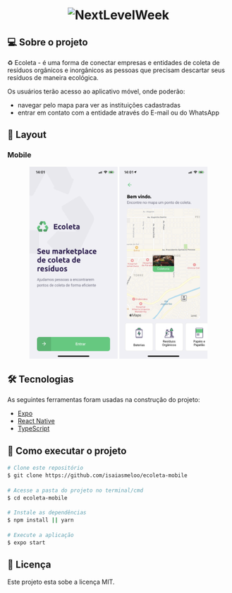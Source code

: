 <h1 align="center">
    <img alt="NextLevelWeek" title="#NextLevelWeek" src="./assets/banner.png" />
</h1>

## 💻 Sobre o projeto

♻️ Ecoleta - é uma forma de conectar empresas e entidades de coleta de resíduos orgânicos e inorgânicos as pessoas que precisam descartar seus resíduos de maneira ecológica.

Os usuários terão acesso ao aplicativo móvel, onde poderão:
- navegar pelo mapa para ver as instituições cadastradas
- entrar em contato com a entidade através do E-mail ou do WhatsApp


## 🎨 Layout

### Mobile

<p align="center">
  <img alt="NextLevelWeek" title="#NextLevelWeek" src="./assets/home.png" width="200px">

  <img alt="NextLevelWeek" title="#NextLevelWeek" src="./assets/points.png" width="200px">
</p>


## 🛠 Tecnologias

As seguintes ferramentas foram usadas na construção do projeto:

- [Expo][expo]
- [React Native][rn]
- [TypeScript][typescript]


## 🚀 Como executar o projeto

```bash
# Clone este repositório
$ git clone https://github.com/isaiasmeloo/ecoleta-mobile

# Acesse a pasta do projeto no terminal/cmd
$ cd ecoleta-mobile

# Instale as dependências
$ npm install || yarn

# Execute a aplicação
$ expo start

```

## 📝 Licença

Este projeto esta sobe a licença MIT.

[typescript]: https://www.typescriptlang.org/
[expo]: https://expo.io/
[rn]: https://facebook.github.io/react-native/
[yarn]: https://yarnpkg.com/
[vscode]: https://code.visualstudio.com/
[license]: https://opensource.org/licenses/MIT
[rs]: https://rocketseat.com.br
